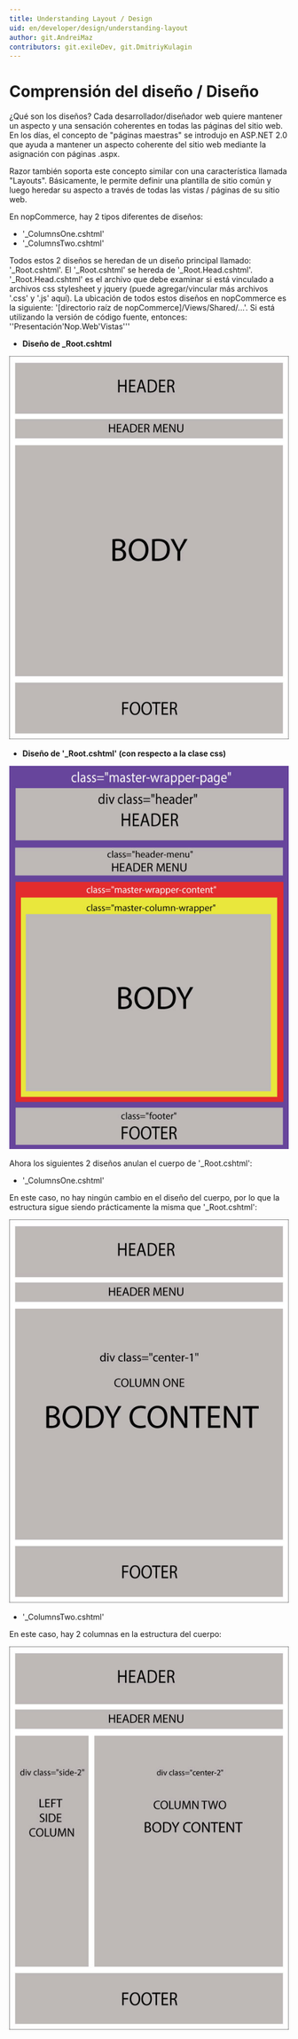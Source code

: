 ```yaml
---
title: Understanding Layout / Design
uid: en/developer/design/understanding-layout
author: git.AndreiMaz
contributors: git.exileDev, git.DmitriyKulagin
---
```


# Comprensión del diseño / Diseño

¿Qué son los diseños? Cada desarrollador/diseñador web quiere mantener un aspecto y una sensación coherentes en todas las páginas del sitio web. En los días, el concepto de "páginas maestras" se introdujo en ASP.NET 2.0 que ayuda a mantener un aspecto coherente del sitio web mediante la asignación con páginas .aspx.

Razor también soporta este concepto similar con una característica llamada "Layouts". Básicamente, le permite definir una plantilla de sitio común y luego heredar su aspecto a través de todas las vistas / páginas de su sitio web.

En nopCommerce, hay 2 tipos diferentes de diseños:

* '_ColumnsOne.cshtml'
* '_ColumnsTwo.cshtml'

Todos estos 2 diseños se heredan de un diseño principal llamado: '_Root.cshtml'. El  '_Root.cshtml'  se hereda de  '_Root.Head.cshtml'. '_Root.Head.cshtml'  es el archivo que debe examinar si está vinculado a archivos css stylesheet y jquery (puede agregar/vincular más archivos '.css'  y  '.js'  aquí). La ubicación de todos estos diseños en nopCommerce es la siguiente:  '[directorio raíz de nopCommerce]/Views/Shared/...'. Si está utilizando la versión de código fuente, entonces:  ''Presentación'Nop.Web'Vistas'''

* **Diseño de _Root.cshtml**

![root-layout](_static/understanding-layout/root-layout.jpg)

* **Diseño de  '_Root.cshtml'  (con respecto a la clase css)**

![root-layout-css](_static/understanding-layout/root-layout-css.jpg)

Ahora los siguientes 2 diseños anulan el cuerpo de '_Root.cshtml':

* '_ColumnsOne.cshtml'

En este caso, no hay ningún cambio en el diseño del cuerpo, por lo que la estructura sigue siendo prácticamente la misma que '_Root.cshtml':

![columnas-uno](_static/understanding-layout/column-one.jpg)

* '_ColumnsTwo.cshtml'

En este caso, hay 2 columnas en la estructura del cuerpo:

![columna-dos](_static/understanding-layout/column-two.jpg)


